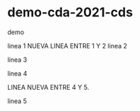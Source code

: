 # demo-cda-2021-cds
demo

linea 1
NUEVA LINEA ENTRE 1 Y 2
linea 2

linea 3

linea 4

LINEA NUEVA ENTRE 4 Y 5.

linea 5
